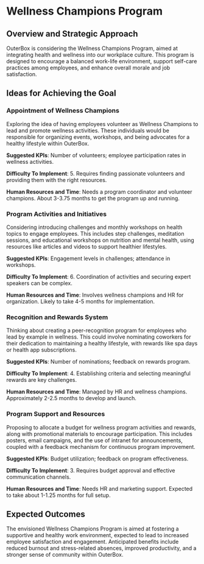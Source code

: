 # Wellness Champions Program

## Overview and Strategic Approach
OuterBox is considering the Wellness Champions Program, aimed at integrating health and wellness into our workplace culture. This program is designed to encourage a balanced work-life environment, support self-care practices among employees, and enhance overall morale and job satisfaction.

## Ideas for Achieving the Goal

### Appointment of Wellness Champions
Exploring the idea of having employees volunteer as Wellness Champions to lead and promote wellness activities. These individuals would be responsible for organizing events, workshops, and being advocates for a healthy lifestyle within OuterBox.

**Suggested KPIs**: Number of volunteers; employee participation rates in wellness activities.

**Difficulty To Implement**: 5. Requires finding passionate volunteers and providing them with the right resources.

**Human Resources and Time**: Needs a program coordinator and volunteer champions. About 3-3.75 months to get the program up and running.

### Program Activities and Initiatives
Considering introducing challenges and monthly workshops on health topics to engage employees. This includes step challenges, meditation sessions, and educational workshops on nutrition and mental health, using resources like articles and videos to support healthier lifestyles.

**Suggested KPIs**: Engagement levels in challenges; attendance in workshops.

**Difficulty To Implement**: 6. Coordination of activities and securing expert speakers can be complex.

**Human Resources and Time**: Involves wellness champions and HR for organization. Likely to take 4-5 months for implementation.

### Recognition and Rewards System
Thinking about creating a peer-recognition program for employees who lead by example in wellness. This could involve nominating coworkers for their dedication to maintaining a healthy lifestyle, with rewards like spa days or health app subscriptions.

**Suggested KPIs**: Number of nominations; feedback on rewards program.

**Difficulty To Implement**: 4. Establishing criteria and selecting meaningful rewards are key challenges.

**Human Resources and Time**: Managed by HR and wellness champions. Approximately 2-2.5 months to develop and launch.

### Program Support and Resources
Proposing to allocate a budget for wellness program activities and rewards, along with promotional materials to encourage participation. This includes posters, email campaigns, and the use of intranet for announcements, coupled with a feedback mechanism for continuous program improvement.

**Suggested KPIs**: Budget utilization; feedback on program effectiveness.

**Difficulty To Implement**: 3. Requires budget approval and effective communication channels.

**Human Resources and Time**: Needs HR and marketing support. Expected to take about 1-1.25 months for full setup.

## Expected Outcomes
The envisioned Wellness Champions Program is aimed at fostering a supportive and healthy work environment, expected to lead to increased employee satisfaction and engagement. Anticipated benefits include reduced burnout and stress-related absences, improved productivity, and a stronger sense of community within OuterBox.
